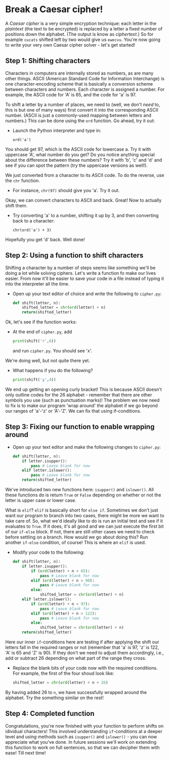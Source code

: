 # Break a Caesar cipher!

A *Caesar cipher* is a very simple encryption technique: each letter in the *plaintext* (the text to be encrypted) is replaced by a letter a fixed number of positions down the alphabet. (The output is know as *ciphertext*.) So for example `cucats` shifted left by two would give us `ewecvu`. You're now going to write your very own Caesar cipher solver - let's get started!

## Step 1: Shifting characters

Characters in computers are internally stored as numbers, as are many other things. ASCII (American Standard Code for Information Interchange) is one character-encoding scheme that is basically a conversion scheme between characters and numbers. Each character is assigned a number. For example, the ASCII code for 'A' is 65, and the code for 'a' is 97.

To shift a letter by a number of places, we need to (well, we don't *need* to, this is but one of many ways) first convert it into the corresponding ASCII number. (ASCII is just a commonly-used mapping between letters and numbers.) This can be done using the `ord` function. Go ahead, try it out:

* Launch the Python interpreter and type in:

  `ord('a')`

You should get 97, which is the ASCII code for lowercase a. Try it with uppercase 'A', what number do you get? Do you notice anything special about the difference between these numbers? Try it with 'b', 'c' and 'd' and see if you can spot the pattern (try the uppercase versions as well!).

We just converted from a character to its ASCII code. To do the reverse, use the `chr` function.

* For instance, `chr(97)` should give you 'a'. Try it out.

Okay, we can convert characters to ASCII and back. Great! Now to actually shift them.

* Try converting 'a' to a number, shifting it up by 3, and then converting back to a character:

  `chr(ord('a') + 3)`

Hopefully you get 'd' back. Well done!


## Step 2: Using a function to shift characters

Shifting a character by a number of steps seems like something we'll be doing a lot while solving ciphers. Let's write a function fo make our lives easier. From now it'll be easier to save your code in a file instead of typing it into the interpreter all the time.

* Open up your text editor of choice and write the following to `cipher.py`:

  ```python
  def shift(letter, n):
      shifted_letter = chr(ord(letter) + n)
      return(shifted_letter)
  ```

Ok, let's see if the function works:

* At the end of `cipher.py`, add

  ```python
  print(shift('r',6))
  ```

  and run `cipher.py`. You should see 'x'.
  
We're doing well, but not quite there yet.

* What happens if you do the following?

  ```python
  print(shift('y',4))
  ```

We end up getting an opening curly bracket! This is because ASCII doesn't only outline codes for the 26 alphabet - remember that there are other symbols you use (such as punctuation marks)! The problem we now need to fix is to make our program 'wrap around' the alphabet if we go beyond our ranges of 'a'-'z' or 'A'-'Z'. We can fix that using if-conditions.

## Step 3: Fixing our function to enable wrapping around

* Open up your text editor and make the following changes to `cipher.py`:  

  ```python
  def shift(letter, n):
      if letter.isupper():
          pass # Leave blank for now
      elif letter.islower():
          pass # Leave blank for now
      return(shifted_letter)
  ```

We've introduced two new functions here: `isupper()` and `islower()`. All these functions do is return `True` or `False` depending on whether or not the letter is upper case or lower case.

What is `elif`? `elif` is basically short for `else if`. Sometimes we don't just want our program to branch into two cases, there might be more we want to take care of. So, what we'd ideally like to do is run an initial test and see if it evaluates to `True`. If it does, it's all good and we can just execute the first bit of our `if-else` block. If not, there are still other cases we need to check before settling on a branch. How would we go about doing this? Run another `if-else` condition, of course! This is where an `elif` is used.

* Modify your code to the following:

  ```python
  def shift(letter, n):
      if letter.isupper():
          if (ord(letter) + n < 65):
              pass # Leave blank for now
          elif (ord(letter) + n > 90):
              pass # Leave blank for now
          else:
              shifted_letter = chr(ord(letter) + n)
      elif letter.islower():
          if (ord(letter) + n < 97):
              pass # Leave blank for now
          elif (ord(letter) + n > 122):
              pass # Leave blank for now
          else:
              shifted_letter = chr(ord(letter) + n)
      return(shifted_letter)
  ```

Here our inner `if`-conditions here are testing if after applying the shift our letters fall in the required ranges or not (remember that 'a' is 97, 'z' is 122, 'A' is 65 and 'Z' is 90). If they don't we need to adjust them accordingly, i.e., add or subtract 26 depending on what part of the range they cross.

* Replace the blank bits of your code now with the required conditions. For example, the first of the four shoud look like:

  ```python
  shifted_letter = chr(ord(letter) + n + 26)
  ```

By having added 26 to `n`, we have successfully wrapped around the alphabet. Try the something similar on the rest!

## Step 4: Completed function

Congratulations, you're now finished with your function to perform shifts on idividual characters! This involved understanding `if`-conditions at a deeper level and using methods such as `isupper()` and `islower()` - you can now appreciate what you've done. In future sessions we'll work on extending this function to work on full sentences, so that we can decipher them with ease! Till next time!
